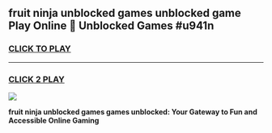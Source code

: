 
## fruit ninja unblocked games unblocked game Play Online 👋 Unblocked Games #u941n
<h3>
<a href="https://premium.freeplayer.one?title=fruit_ninja_unblocked_games&ref=21F">CLICK TO PLAY</a></h3>
<hr>

<h3>
<a href="https://premium.freeplayer.one?title=fruit_ninja_unblocked_games&ref=21F">CLICK 2 PLAY</a>
  
</h3>

<a href="https://premium.freeplayer.one?title=fruit_ninja_unblocked_games&ref=21F/"><img src="https://clearcache.store/games.png"></a>


**fruit ninja unblocked games games unblocked: Your Gateway to Fun and Accessible Online Gaming**
